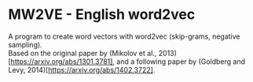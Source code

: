 # MW2VE - English word2vec
A program to create word vectors with word2vec (skip-grams, negative sampling). \
Based on the original paper by (Mikolov et al., 2013)[https://arxiv.org/abs/1301.3781], and a following paper by (Goldberg and Levy, 2014)[https://arxiv.org/abs/1402.3722].

